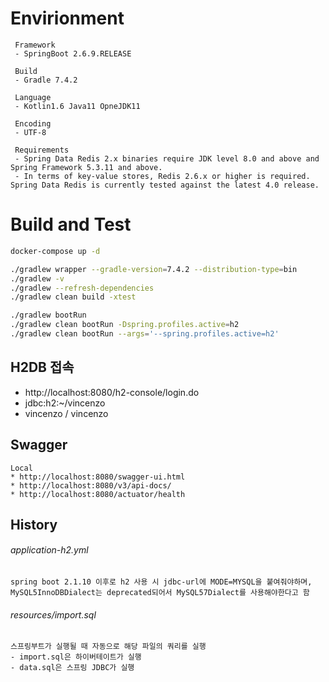 # Envirionment
```
 Framework
 - SpringBoot 2.6.9.RELEASE

 Build
 - Gradle 7.4.2

 Language
 - Kotlin1.6 Java11 OpneJDK11

 Encoding
 - UTF-8

 Requirements
 - Spring Data Redis 2.x binaries require JDK level 8.0 and above and Spring Framework 5.3.11 and above.
 - In terms of key-value stores, Redis 2.6.x or higher is required. Spring Data Redis is currently tested against the latest 4.0 release.

```

# Build and Test
```bash
docker-compose up -d
```

```bash
./gradlew wrapper --gradle-version=7.4.2 --distribution-type=bin
./gradlew -v
./gradlew --refresh-dependencies
./gradlew clean build -xtest
```

```bash
./gradlew bootRun
./gradlew clean bootRun -Dspring.profiles.active=h2
./gradlew clean bootRun --args='--spring.profiles.active=h2'

```

## H2DB 접속
- http://localhost:8080/h2-console/login.do
- jdbc:h2:~/vincenzo
- vincenzo / vincenzo


## Swagger
```
Local
* http://localhost:8080/swagger-ui.html
* http://localhost:8080/v3/api-docs/
* http://localhost:8080/actuator/health

```

## History
###### application-h2.yml
```
spring boot 2.1.10 이후로 h2 사용 시 jdbc-url에 MODE=MYSQL을 붙여줘야하며, MySQL5InnoDBDialect는 deprecated되어서 MySQL57Dialect를 사용해야한다고 함
```

###### resources/import.sql
```
스프링부트가 실행될 때 자동으로 해당 파일의 쿼리를 실행
- import.sql은 하이버테이트가 실행
- data.sql은 스프링 JDBC가 실행
```
